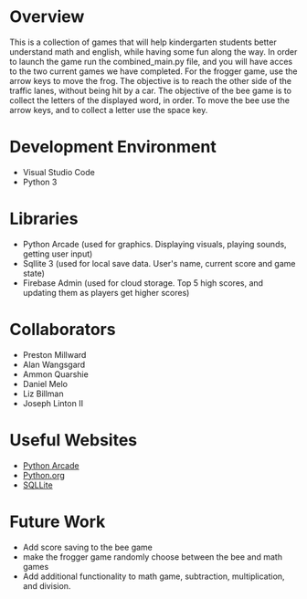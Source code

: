# Overview

This is a collection of games that will help kindergarten students better understand math and english, while having some fun along the way. In order to launch the game run the combined_main.py file, and you will have acces to the two current games we have completed. For the frogger game, use the arrow keys to move the frog. The objective is to reach the other side of the traffic lanes, without being hit by a car. The objective of the bee game is to collect the letters of the displayed word, in order. To move the bee use the arrow keys, and to collect a letter use the space key.

# Development Environment

* Visual Studio Code
* Python 3

# Libraries
* Python Arcade (used for graphics. Displaying visuals, playing sounds, getting user input)
* Sqllite 3 (used for local save data. User's name, current score and game state)
* Firebase Admin (used for cloud storage. Top 5 high scores, and updating them as players get higher scores)

# Collaborators

* Preston Millward
* Alan Wangsgard
* Ammon Quarshie
* Daniel Melo
* Liz Billman
* Joseph Linton II 

# Useful Websites

* [Python Arcade](https://api.arcade.academy/en/latest/)
* [Python.org](https://www.python.org/)
* [SQLLite](https://docs.python.org/3/library/sqlite3.html)

# Future Work

* Add score saving to the bee game
* make the frogger game randomly choose between the bee and math games
* Add additional functionality to math game, subtraction, multiplication, and division.
